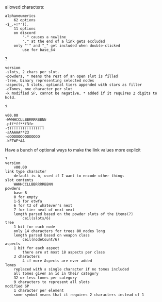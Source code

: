 allowed characters:

	alphaneumerics
		62 options
	-$_.+!*'(),
		11 options
		on discord
			"-" causes a newline
			"," at the end of a link gets excluded
		only "'" and "_" get included when double-clicked
			use for base_64

?

	version
	-slots, 2 chars per slot.
	-powders, * means the rest of an open slot is filled
	-tree, binary representing selected nodes
	-aspects, 5 slots, optional tiers appended with stars as filler
	-oTomes, one character per slot
	-k modified SP, cannot be negative, * added if it requires 2 digits to hold.

?

	v00.00
	-WWHHCCLLBBRRRRBBNN
	-pff*ff**f3fe
	-tTTTTTTTTTTTTTTTT
	-aAAAAA**23
	-oOOOOOOOOOOOOOO
	-kETWF*AA

Have a bunch of optional ways to make the link values more explicit

	?
	version
		v00.00
	link type character
		default is b, used if I want to encode other things
	slot contents
		WWHHCCLLBBRRRRBBNN
	powders
		base 8
		0 for empty
		1-5 for etwfa
		6 for t3 of whatever's next
		7 for tier next of next-next
		length parsed based on the powder slots of the items(?)
			ceil(slots/6)
	tree
		1 bit for each node
		only 14 characters for trees 80 nodes long
		length parsed based on weapon class
			ceil(nodeCount/6)
	aspects
		1 bit for each aspect
			there are at most 18 aspects per class
		3 characters
			4 if more Aspects are ever added
	Tomes
		replaced with a single character if no tomes included
		all tomes given an id in their category
		32 or less tomes per category
		9 characters to represent all slots
	modified SP
		1 character per element
		some symbol means that it requires 2 characters instead of 1
